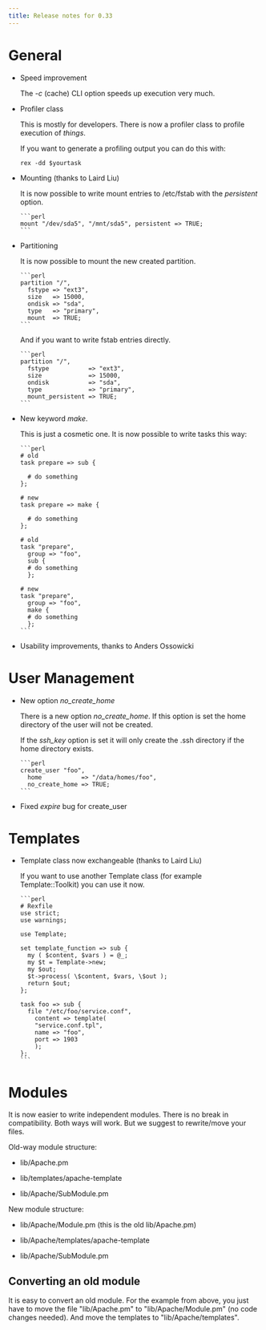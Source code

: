 ```yaml
---
title: Release notes for 0.33
---
```


# General

-   Speed improvement

    The *-c* (cache) CLI option speeds up execution very much.

-   Profiler class

    This is mostly for developers. There is now a profiler class to profile execution of *things*.

    If you want to generate a profiling output you can do this with:

        rex -dd $yourtask

-   Mounting (thanks to Laird Liu)

    It is now possible to write mount entries to /etc/fstab with the *persistent* option.

        ```perl
        mount "/dev/sda5", "/mnt/sda5", persistent => TRUE;
        ```

-   Partitioning

    It is now possible to mount the new created partition.

        ```perl
        partition "/",
          fstype => "ext3",
          size   => 15000,
          ondisk => "sda",
          type   => "primary",
          mount  => TRUE;
        ```

    And if you want to write fstab entries directly.

        ```perl
        partition "/",
          fstype           => "ext3",
          size             => 15000,
          ondisk           => "sda",
          type             => "primary",
          mount_persistent => TRUE;
        ```

-   New keyword *make*.

    This is just a cosmetic one. It is now possible to write tasks this way:

        ```perl
        # old
        task prepare => sub {
        
          # do something
        };
        
        # new
        task prepare => make {
        
          # do something
        };
        
        # old
        task "prepare",
          group => "foo",
          sub {
          # do something
          };
        
        # new
        task "prepare",
          group => "foo",
          make {
          # do something
          };
        ```

-   Usability improvements, thanks to Anders Ossowicki

# User Management

-   New option *no\_create\_home*

    There is a new option *no\_create\_home*. If this option is set the home directory of the user will not be created.

    If the *ssh\_key* option is set it will only create the .ssh directory if the home directory exists.

        ```perl
        create_user "foo",
          home           => "/data/homes/foo",
          no_create_home => TRUE;
        ```

-   Fixed *expire* bug for create\_user

# Templates

-   Template class now exchangeable (thanks to Laird Liu)

    If you want to use another Template class (for example Template::Toolkit) you can use it now.

        ```perl
        # Rexfile
        use strict;
        use warnings;
        
        use Template;
        
        set template_function => sub {
          my ( $content, $vars ) = @_;
          my $t = Template->new;
          my $out;
          $t->process( \$content, $vars, \$out );
          return $out;
        };
        
        task foo => sub {
          file "/etc/foo/service.conf",
            content => template(
            "service.conf.tpl",
            name => "foo",
            port => 1903
            );
        };
        ```

# Modules

It is now easier to write independent modules. There is no break in compatibility. Both ways will work. But we suggest to rewrite/move your files.

Old-way module structure:

-   lib/Apache.pm

-   lib/templates/apache-template

-   lib/Apache/SubModule.pm

New module structure:

-   lib/Apache/Module.pm (this is the old lib/Apache.pm)

-   lib/Apache/templates/apache-template

-   lib/Apache/SubModule.pm

## Converting an old module

It is easy to convert an old module. For the example from above, you just have to move the file "lib/Apache.pm" to "lib/Apache/Module.pm" (no code changes needed). And move the templates to "lib/Apache/templates".
